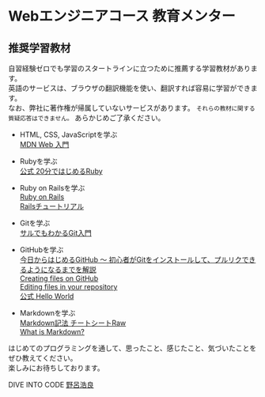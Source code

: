 # Webエンジニアコース 教育メンター
## 推奨学習教材
  
自習経験ゼロでも学習のスタートラインに立つために推薦する学習教材があります。  
英語のサービスは、ブラウザの翻訳機能を使い、翻訳すれば容易に学習ができます。  
なお、弊社に著作権が帰属していないサービスがあります。 `それらの教材に関する質疑応答はできません。` あらかじめご了承ください。  
  
* HTML, CSS, JavaScriptを学ぶ  
[MDN Web 入門](https://developer.mozilla.org/ja/docs/Learn/Getting_started_with_the_web)  
  
* Rubyを学ぶ  
[公式 20分ではじめるRuby](https://www.ruby-lang.org/ja/documentation/quickstart/)  
  
* Ruby on Railsを学ぶ  
[Ruby on Rails](https://prog-8.com/languages/rails5)  
[Railsチュートリアル](https://railstutorial.jp/)  
  
* Gitを学ぶ  
[サルでもわかるGit入門](https://backlog.com/ja/git-tutorial/intro/01/)  
  
* GitHubを学ぶ  
[今日からはじめるGitHub 〜 初心者がGitをインストールして、プルリクできるようになるまでを解説](https://employment.en-japan.com/engineerhub/entry/2017/01/31/110000)  
[Creating files on GitHub](https://github.com/blog/1327-creating-files-on-github)  
[Editing files in your repository](https://help.github.com/articles/editing-files-in-your-repository/)  
[公式 Hello World](https://guides.github.com/activities/hello-world/)  
  
* Markdownを学ぶ  
[Markdown記法 チートシートRaw](https://gist.github.com/mignonstyle/083c9e1651d7734f84c99b8cf49d57fa)  
[What is Markdown?](https://guides.github.com/features/mastering-markdown/)  
  
はじめてのプログラミングを通して、思ったこと、感じたこと、気づいたことをぜひ教えてください。  
楽しみにお待ちしております。  

DIVE INTO CODE [野呂浩良](https://www.facebook.com/norotime)  
